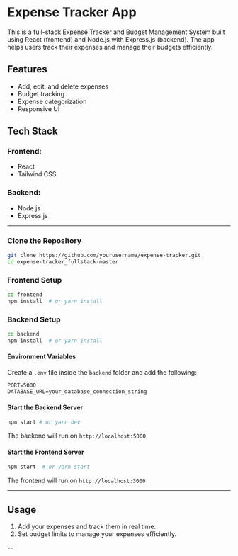 # Expense Tracker App

This is a full-stack Expense Tracker and Budget Management System built using React (frontend) and Node.js with Express.js (backend). The app helps users track their expenses and manage their budgets efficiently.

## Features
- Add, edit, and delete expenses
- Budget tracking
- Expense categorization
- Responsive UI

## Tech Stack
### Frontend:
- React
- Tailwind CSS

### Backend:
- Node.js
- Express.js
---

### Clone the Repository
```sh
git clone https://github.com/yourusername/expense-tracker.git
cd expense-tracker_fullstack-master
```

### Frontend Setup
```sh
cd frontend
npm install  # or yarn install
```

### Backend Setup
```sh
cd backend
npm install  # or yarn install
```

#### Environment Variables
Create a `.env` file inside the `backend` folder and add the following:
```env
PORT=5000
DATABASE_URL=your_database_connection_string
```

#### Start the Backend Server
```sh
npm start # or yarn dev
```
The backend will run on `http://localhost:5000`


#### Start the Frontend Server
```sh
npm start  # or yarn start
```
The frontend will run on `http://localhost:3000`

---

## Usage
1. Add your expenses and track them in real time.
2. Set budget limits to manage your expenses efficiently.

--
